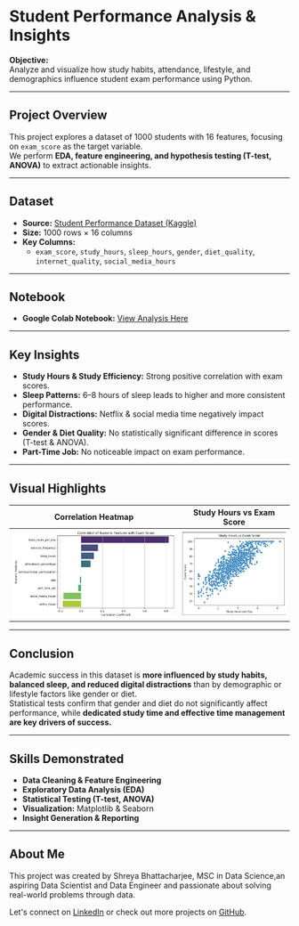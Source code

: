 #  Student Performance Analysis & Insights

**Objective:**  
Analyze and visualize how study habits, attendance, lifestyle, and demographics influence student exam performance using Python.

---

## **Project Overview**
This project explores a dataset of 1000 students with 16 features, focusing on `exam_score` as the target variable.  
We perform **EDA, feature engineering, and hypothesis testing (T-test, ANOVA)** to extract actionable insights.

---

## **Dataset**
- **Source:** [Student Performance Dataset (Kaggle)](https://github.com/bhshre/Student-Performance-Analysis/blob/main/data/student_performance_data.csv)
- **Size:** 1000 rows × 16 columns
- **Key Columns:**  
  - `exam_score`, `study_hours`, `sleep_hours`, `gender`, `diet_quality`, `internet_quality`, `social_media_hours`

---

## **Notebook**
- **Google Colab Notebook:** [View Analysis Here](https://github.com/bhshre/Student-Performance-Analysis/blob/main/notebooks/Student_performance_analysis.ipynb)  
  

---

## **Key Insights**
- **Study Hours & Study Efficiency:** Strong positive correlation with exam scores.  
- **Sleep Patterns:** 6–8 hours of sleep leads to higher and more consistent performance.  
- **Digital Distractions:** Netflix & social media time negatively impact scores.  
- **Gender & Diet Quality:** No statistically significant difference in scores (T-test & ANOVA).  
- **Part-Time Job:** No noticeable impact on exam performance.  

---

## **Visual Highlights**

| Correlation Heatmap | Study Hours vs Exam Score |
|---------------------|---------------------------|
| ![Heatmap](https://github.com/bhshre/Student-Performance-Analysis/blob/main/images/Correlation%20of%20numeric%20features%20with%20exam%20scores.png) | ![Scatter](https://github.com/bhshre/Student-Performance-Analysis/blob/main/images/Scatter%20Plot%20Study%20Hours%20vs%20Exam%20Score.png) |

---

## **Conclusion**
Academic success in this dataset is **more influenced by study habits, balanced sleep, and reduced digital distractions** than by demographic or lifestyle factors like gender or diet.  
Statistical tests confirm that gender and diet do not significantly affect performance, while **dedicated study time and effective time management are key drivers of success.**

---

## **Skills Demonstrated**
- **Data Cleaning & Feature Engineering**
- **Exploratory Data Analysis (EDA)**
- **Statistical Testing (T-test, ANOVA)**
- **Visualization:** Matplotlib & Seaborn
- **Insight Generation & Reporting**

---

## **About Me**
This project was created by Shreya Bhattacharjee, MSC in Data Science,an aspiring Data Scientist and Data Engineer  and passionate about solving real-world problems through data.

Let's connect on [LinkedIn](https://www.linkedin.com/in/shreya-bhattacharjee-47b01129a/) or check out more projects on [GitHub](https://github.com/bhshre).

